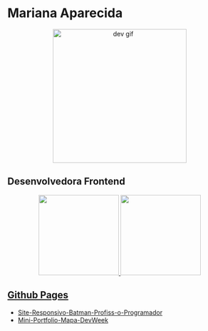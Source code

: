 <div>
<h1>Mariana Aparecida</h1>
<div align="center">
<img src="https://media.giphy.com/media/5eLDrEaRGHegx2FeF2/giphy.gif" width="300" height="300" alt="dev gif"/>
</div>
<h2>Desenvolvedora Frontend</h2>
</div>


<div align="center">
  <a href="https://github.com/Alessandro-Massarotti-Jr">
  <img height="180em" src="https://github-readme-stats.vercel.app/api?username=Mariana-Aparecida-Gomes&show_icons=true&title_color=ff0000&text_color=ffffff&icon_color=c7c7c7&border_color=ffffff&bg_color=0,000000,222&include_all_commits=true&count_private=true"/>
  <img height="180em" src="https://github-readme-stats.vercel.app/api/top-langs/?username=Mariana-Aparecida-Gomes&layout=compact&langs_count=7&&title_color=ff0000&text_color=ffffff&icon_color=c7c7c7&border_color=ffffff&bg_color=0,000000,222"/>
</div>

  
<div>
  <h2>Github Pages</h2> 
  <ul>
    <li><a href="https://mariana-aparecida-gomes.github.io/Site-Responsivo-Batman-Profiss-o-Programador/" target="_blank">Site-Responsivo-Batman-Profiss-o-Programador
</a></li>
    <li><a href="https://mariana-aparecida-gomes.github.io/Mini-Portfolio-Mapa-DevWeek/" target="_blank">Mini-Portfolio-Mapa-DevWeek</a></li>
  </ul>
</div>
